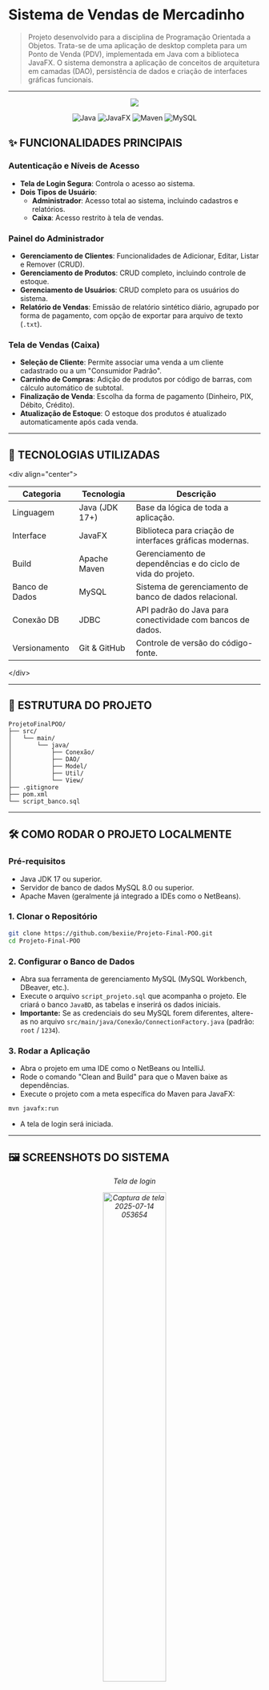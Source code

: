 # Sistema de Vendas de Mercadinho

> Projeto desenvolvido para a disciplina de Programação Orientada a Objetos. Trata-se de uma aplicação de desktop completa para um Ponto de Venda (PDV), implementada em Java com a biblioteca JavaFX. O sistema demonstra a aplicação de conceitos de arquitetura em camadas (DAO), persistência de dados e criação de interfaces gráficas funcionais.
-----
<p align="center">
<img src="https://img.shields.io/badge/STATUS-CONCLU%C3%8DDO-green"
</p>

<p align="center">
<img src="https://img.shields.io/badge/Java-ED8B00?style=for-the-badge\&logo=openjdk\&logoColor=white" alt="Java"/>
<img src="https://img.shields.io/badge/JavaFX-07405E?style=for-the-badge\&logo=oracle\&logoColor=white" alt="JavaFX"/>
<img src="https://img.shields.io/badge/Maven-C71A36?style=for-the-badge\&logo=apachemaven\&logoColor=white" alt="Maven"/>
<img src="https://img.shields.io/badge/MySQL-4479A1?style=for-the-badge\&logo=mysql\&logoColor=white" alt="MySQL"/>
</p>

## ✨ FUNCIONALIDADES PRINCIPAIS

### Autenticação e Níveis de Acesso

  - **Tela de Login Segura**: Controla o acesso ao sistema.
  - **Dois Tipos de Usuário**:
      - **Administrador**: Acesso total ao sistema, incluindo cadastros e relatórios.
      - **Caixa**: Acesso restrito à tela de vendas.

### Painel do Administrador

  - **Gerenciamento de Clientes**: Funcionalidades de Adicionar, Editar, Listar e Remover (CRUD).
  - **Gerenciamento de Produtos**: CRUD completo, incluindo controle de estoque.
  - **Gerenciamento de Usuários**: CRUD completo para os usuários do sistema.
  - **Relatório de Vendas**: Emissão de relatório sintético diário, agrupado por forma de pagamento, com opção de exportar para arquivo de texto (`.txt`).

### Tela de Vendas (Caixa)

  - **Seleção de Cliente**: Permite associar uma venda a um cliente cadastrado ou a um "Consumidor Padrão".
  - **Carrinho de Compras**: Adição de produtos por código de barras, com cálculo automático de subtotal.
  - **Finalização de Venda**: Escolha da forma de pagamento (Dinheiro, PIX, Débito, Crédito).
  - **Atualização de Estoque**: O estoque dos produtos é atualizado automaticamente após cada venda.

-----

## 🚀 TECNOLOGIAS UTILIZADAS

\<div align="center"\>

| Categoria     | Tecnologia           | Descrição                                         |
|---------------|----------------------|---------------------------------------------------|
| Linguagem     | Java (JDK 17+)       | Base da lógica de toda a aplicação.               |
| Interface     | JavaFX               | Biblioteca para criação de interfaces gráficas modernas. |
| Build         | Apache Maven         | Gerenciamento de dependências e do ciclo de vida do projeto. |
| Banco de Dados| MySQL                | Sistema de gerenciamento de banco de dados relacional. |
| Conexão DB    | JDBC                 | API padrão do Java para conectividade com bancos de dados. |
| Versionamento | Git & GitHub         | Controle de versão do código-fonte.               |

\</div\>

-----

## 📂 ESTRUTURA DO PROJETO

```
ProjetoFinalPOO/
├── src/
│   └── main/
│       └── java/
│           ├── Conexão/
│           ├── DAO/
│           ├── Model/
│           ├── Util/
│           └── View/
├── .gitignore
├── pom.xml
└── script_banco.sql
```

-----

## 🛠 COMO RODAR O PROJETO LOCALMENTE

### Pré-requisitos

  - Java JDK 17 ou superior.
  - Servidor de banco de dados MySQL 8.0 ou superior.
  - Apache Maven (geralmente já integrado a IDEs como o NetBeans).

### 1\. Clonar o Repositório

```bash
git clone https://github.com/bexiie/Projeto-Final-POO.git
cd Projeto-Final-POO
```

### 2\. Configurar o Banco de Dados

  - Abra sua ferramenta de gerenciamento MySQL (MySQL Workbench, DBeaver, etc.).
  - Execute o arquivo `script_projeto.sql` que acompanha o projeto. Ele criará o banco `JavaBD`, as tabelas e inserirá os dados iniciais.
  - **Importante:** Se as credenciais do seu MySQL forem diferentes, altere-as no arquivo `src/main/java/Conexão/ConnectionFactory.java` (padrão: `root` / `1234`).

### 3\. Rodar a Aplicação

  - Abra o projeto em uma IDE como o NetBeans ou IntelliJ.
  - Rode o comando "Clean and Build" para que o Maven baixe as dependências.
  - Execute o projeto com a meta específica do Maven para JavaFX:

<!-- end list -->

```bash
mvn javafx:run
```

  - A tela de login será iniciada.

-----

## 🖼 SCREENSHOTS DO SISTEMA

<p align="center"\><i>Tela de login</i\></p\>
<p align="center"\>
<img width="50%" alt="Captura de tela 2025-07-14 053654" src="https://github.com/user-attachments/assets/9c02c51e-e974-4a80-8f76-f142ab4711ed" />
</p>

<p align="center"\><i>Painel de Controle do Administrador</i></p>
<p align="center"\>
<img width="50%" alt="Captura de tela 2025-07-14 053715" src="https://github.com/user-attachments/assets/7d17e958-aacc-4b9c-aa13-a638f7f3a6ff" />
</p>

<p align="center"\><i>Tela de Gerenciamento de Clientes com Formulário de Edição</i></p>
<p align="center"\>
<img width="50%" alt="imagem_2025-07-14_055834915" src="https://github.com/user-attachments/assets/154ef842-b7f6-4aad-8866-107b3f9d921e" />
</p>

<p align="center"\><i>Tela de Gerenciamento de Produtos com Formulário de Edição</i></p>
<p align="center"\>
<img width="50%" alt="Captura de tela 2025-07-14 060554" src="https://github.com/user-attachments/assets/2209fca1-cee4-4e51-86aa-b522859b221f" />
</p>

<p align="center"\><i>Tela de Gerenciamento de Usuários com Formulário de Edição</i></p>
<p align="center"\>
<img width="50%" alt="Captura de tela 2025-07-14 060612" src="https://github.com/user-attachments/assets/e787566e-02f9-4349-b01c-f045b5b92f9e" />
</p>

<p align="center"\><i>Tela de Relatório Sintético de Vendas</i></p>
<p align="center"\>
<img width="50%" alt="Captura de tela 2025-07-14 060719" src="https://github.com/user-attachments/assets/cb08528c-e02a-4c53-a268-6b2c213952a6" />
</p>

<p align="center"\><i>Tela de Formulário de Vendas</i></p>
<p align="center"\>
<img width="50%" alt="Captura de tela 2025-07-14 061430" src="https://github.com/user-attachments/assets/7f4d81bd-9d20-4d64-8f83-3adad62c8794" />
</p>

<p align="center"\><i>Tela de Seleção de Clientes</i></p>
<p align="center"\>
<img width="50%" alt="imagem_2025-07-14_061725151" src="https://github.com/user-attachments/assets/7d73d3e0-8c3b-4ad1-8a5b-82044c93106c" />
</p>

<p align="center"\><i>Tela de Forma de Pagamento</i></p>
<p align="center"\>
<img width="50%" alt="imagem_2025-07-14_062127522" src="https://github.com/user-attachments/assets/ca74d727-175a-4b70-b812-4a3b66456b22" />
</p>
